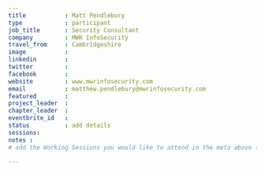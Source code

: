 ```yaml
---
title           : Matt Pendlebury
type            : participant
job_title       : Security Consultant
company         : MWR InfoSecurity
travel_from     : Cambridgeshire
image           : 
linkedin        :
twitter         :
facebook        :
website         : www.mwrinfosecurity.com
email           : matthew.pendlebury@mwrinfosecurity.com
featured        :
project_leader  :
chapter_leader  :
eventbrite_id   :
status          : add details
sessions:
notes :
# add the Working Sessions you would like to attend in the meta above (use the session's title) e.g. sessions (one per line): -Security Playbooks Diagrams -Hackathon Daily Sessions

---
```


<!-- put more details about participant here -->

